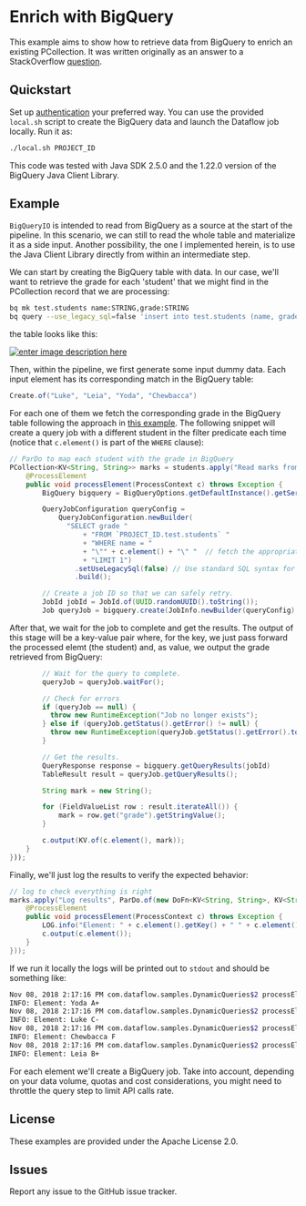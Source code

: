 # Enrich with BigQuery

This example aims to show how to retrieve data from BigQuery to enrich an existing PCollection. It was written originally as an answer to a StackOverflow [question](https://stackoverflow.com/questions/53202450/how-to-read-bigquery-from-pcollection-in-dataflow/).

## Quickstart

Set up [authentication](https://cloud.google.com/docs/authentication/) your preferred way. You can use the provided `local.sh` script to create the BigQuery data and launch the Dataflow job locally. Run it as:

```bash
./local.sh PROJECT_ID
```

This code was tested with Java SDK 2.5.0 and the 1.22.0 version of the BigQuery Java Client Library.

## Example

`BigQueryIO` is intended to read from BigQuery as a source at the start of the pipeline. In this scenario, we can still to read the whole table and materialize it as a side input. Another possibility, the one I implemented herein, is to use the Java Client Library directly from within an intermediate step.

We can start by creating the BigQuery table with data. In our case, we'll want to retrieve the grade for each 'student' that we might find in the PCollection record that we are processing:

```bash
bq mk test.students name:STRING,grade:STRING
bq query --use_legacy_sql=false 'insert into test.students (name, grade) values ("Yoda", "A+"), ("Leia", "B+"), ("Luke", "C-"), ("Chewbacca", "F")'
```

the table looks like this:

[![enter image description here][1]][1]

Then, within the pipeline, we first generate some input dummy data. Each input element has its corresponding match in the BigQuery table:

```java
Create.of("Luke", "Leia", "Yoda", "Chewbacca")
```

For each one of them we fetch the corresponding grade in the BigQuery table following the approach in [this example][2]. The following snippet will create a query job with a different student in the filter predicate each time (notice that `c.element()` is part of the `WHERE` clause):

```java
// ParDo to map each student with the grade in BigQuery
PCollection<KV<String, String>> marks = students.apply("Read marks from BigQuery", ParDo.of(new DoFn<String, KV<String, String>>() {
	@ProcessElement
	public void processElement(ProcessContext c) throws Exception {
		BigQuery bigquery = BigQueryOptions.getDefaultInstance().getService();

		QueryJobConfiguration queryConfig =
		    QueryJobConfiguration.newBuilder(
		      "SELECT grade "
		          + "FROM `PROJECT_ID.test.students` "
		          + "WHERE name = "
		          + "\"" + c.element() + "\" "  // fetch the appropriate student
		          + "LIMIT 1")
		        .setUseLegacySql(false) // Use standard SQL syntax for queries.
		        .build();

		// Create a job ID so that we can safely retry.
		JobId jobId = JobId.of(UUID.randomUUID().toString());
		Job queryJob = bigquery.create(JobInfo.newBuilder(queryConfig).setJobId(jobId).build());
```

After that, we wait for the job to complete and get the results. The output of this stage will be a key-value pair where, for the key, we just pass forward the processed elemt (the student) and, as value, we output the grade retrieved from BigQuery:

```java
		// Wait for the query to complete.
		queryJob = queryJob.waitFor();

		// Check for errors
		if (queryJob == null) {
		  throw new RuntimeException("Job no longer exists");
		} else if (queryJob.getStatus().getError() != null) {
		  throw new RuntimeException(queryJob.getStatus().getError().toString());
		}

		// Get the results.
		QueryResponse response = bigquery.getQueryResults(jobId)
		TableResult result = queryJob.getQueryResults();

		String mark = new String();

		for (FieldValueList row : result.iterateAll()) {
		    mark = row.get("grade").getStringValue();
		}

		c.output(KV.of(c.element(), mark));
	}
}));
```

Finally, we'll just log the results to verify the expected behavior:

```java 
// log to check everything is right
marks.apply("Log results", ParDo.of(new DoFn<KV<String, String>, KV<String, String>>() {
	@ProcessElement
	public void processElement(ProcessContext c) throws Exception {
		LOG.info("Element: " + c.element().getKey() + " " + c.element().getValue());
		c.output(c.element());
	}
}));
```

If we run it locally the logs will be printed out to `stdout` and should be something like:

```bash
Nov 08, 2018 2:17:16 PM com.dataflow.samples.DynamicQueries$2 processElement
INFO: Element: Yoda A+
Nov 08, 2018 2:17:16 PM com.dataflow.samples.DynamicQueries$2 processElement
INFO: Element: Luke C-
Nov 08, 2018 2:17:16 PM com.dataflow.samples.DynamicQueries$2 processElement
INFO: Element: Chewbacca F
Nov 08, 2018 2:17:16 PM com.dataflow.samples.DynamicQueries$2 processElement
INFO: Element: Leia B+
```

For each element we'll create a BigQuery job. Take into account, depending on your data volume, quotas and cost considerations, you might need to throttle the query step to limit API calls rate.

  [1]: https://i.stack.imgur.com/5Bh9m.png
  [2]: https://github.com/GoogleCloudPlatform/java-docs-samples/blob/master/bigquery/cloud-client/src/main/java/com/example/bigquery/SimpleApp.java

## License

These examples are provided under the Apache License 2.0.

## Issues

Report any issue to the GitHub issue tracker.
